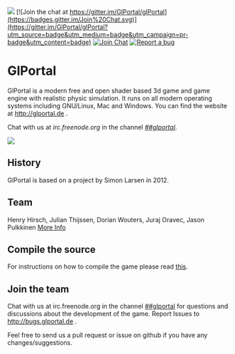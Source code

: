 <a href="https://jenkins.glportal.de/job/GlPortal/"><img src="https://jenkins.glportal.de/buildStatus/icon?job=GlPortal"></a>
[![Join the chat at https://gitter.im/GlPortal/glPortal](https://badges.gitter.im/Join%20Chat.svg)](https://gitter.im/GlPortal/glPortal?utm_source=badge&utm_medium=badge&utm_campaign=pr-badge&utm_content=badge)
[![Join Chat](https://img.shields.io/badge/irc-join_chat_→-brightgreen.svg)](http://webchat.freenode.net/?channels=%23%23glportal&uio=d4)
[![Report a bug](https://img.shields.io/badge/bugs-report_now_→-brightgreen.svg)](https://bugs.glportal.de)

# GlPortal
GlPortal is a modern free and open shader based 3d game and game engine with realistic physic simulation.
It runs on all modern operating systems including GNU/Linux, Mac and Windows.
You can find the website at http://glportal.de .

Chat with us at *irc.freenode.org* in the channel [*##glportal*](https://webchat.freenode.net/).

<img src="http://glportal.de/glportal.gif">

## History 
GlPortal is based on a project by Simon Larsen in 2012.
## Team
Henry Hirsch, Julian Thijssen, Dorian Wouters, Juraj Oravec, Jason Pulkkinen
[More Info](CONTRIBUTORS.md)
## Compile the source
For instructions on how to compile the game please read [this](COMPILE.md).
## Join the team
Chat with us at irc.freenode.org in the channel [##glportal](https://webchat.freenode.net/)
for questions and discussions about the development of the game.
Report Issues to http://bugs.glportal.de .

Feel free to send us a pull request or issue on github if you have any changes/suggestions.
